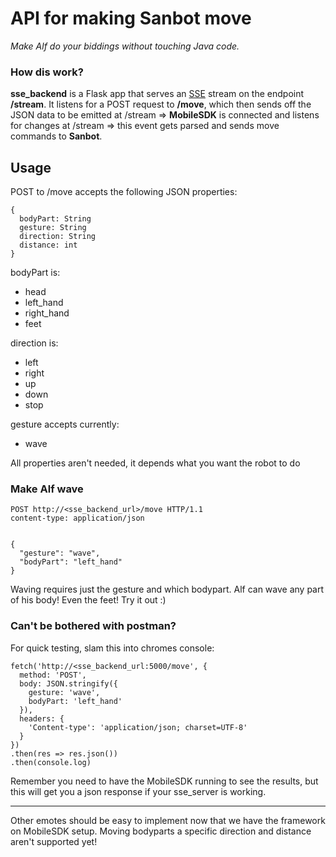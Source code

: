 # API for making Sanbot move
*Make Alf do your biddings without touching Java code.*

### How dis work?

**sse_backend** is a Flask app that serves an [SSE](https://en.wikipedia.org/wiki/Server-sent_events) stream on the endpoint **/stream**.
It listens for a POST request to **/move**, which then sends off the JSON data to be emitted at /stream => **MobileSDK** is connected and listens for changes at /stream
=> this event gets parsed and sends move commands to **Sanbot**.

## Usage
POST to /move accepts the following JSON properties:

```
{
  bodyPart: String
  gesture: String
  direction: String
  distance: int
}
```
bodyPart is:
- head
- left_hand
- right_hand
- feet

direction is:
- left
- right
- up
- down
- stop

gesture accepts currently:
- wave

All properties aren't needed, it depends what you want the robot to do

### Make Alf wave
```
POST http://<sse_backend_url>/move HTTP/1.1
content-type: application/json


{
  "gesture": "wave",
  "bodyPart": "left_hand"
}
```
Waving requires just the gesture and which bodypart.
Alf can wave any part of his body! Even the feet! Try it out :)


### Can't be bothered with postman?
For quick testing, slam this into chromes console:
```
fetch('http://<sse_backend_url:5000/move', {
  method: 'POST',
  body: JSON.stringify({
    gesture: 'wave',
    bodyPart: 'left_hand'
  }),
  headers: {
    'Content-type': 'application/json; charset=UTF-8'
  }
})
.then(res => res.json())
.then(console.log)
```
Remember you need to have the MobileSDK running to see the results, but this will get you a json response if your sse_server is working.

- - -

Other emotes should be easy to implement now that we have the framework on MobileSDK setup.
Moving bodyparts a specific direction and distance aren't supported yet!
